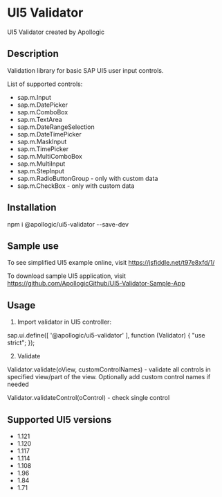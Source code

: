 # UI5 Validator
UI5 Validator created by Apollogic

## Description
Validation library for basic SAP UI5 user input controls.

List of supported controls: 
 - sap.m.Input
 - sap.m.DatePicker
 - sap.m.ComboBox
 - sap.m.TextArea
 - sap.m.DateRangeSelection
 - sap.m.DateTimePicker
 - sap.m.MaskInput
 - sap.m.TimePicker
 - sap.m.MultiComboBox
 - sap.m.MultiInput
 - sap.m.StepInput
 - sap.m.RadioButtonGroup - only with custom data
 - sap.m.CheckBox - only with custom data

## Installation
npm i @apollogic/ui5-validator --save-dev

## Sample use
To see simplified UI5 example online, visit https://jsfiddle.net/t97e8xfd/1/

To download sample UI5 application, visit https://github.com/ApollogicGithub/UI5-Validator-Sample-App

## Usage
1. Import validator in UI5 controller:

sap.ui.define([
    '@apollogic/ui5-validator'
],
    function (Validator) {
        "use strict";
    });

2. Validate

Validator.validate(oView, customControlNames) - validate all controls in specified view/part of the view. Optionally add custom control names if needed

Validator.validateControl(oControl) - check single control

## Supported UI5 versions
 - 1.121
 - 1.120
 - 1.117
 - 1.114
 - 1.108
 - 1.96
 - 1.84
 - 1.71




